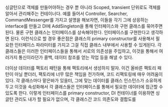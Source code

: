 싱글턴으로 객체를 만들어야하는 경우 뿐 아니라 Scoped, transient 단위로도 객체를 알아서 관리해주는 컨테이너다. 예를 들어서 Controller, Searcher, CommandMessenger를 가지고 설명을 해보자면, 이들을 각기 그에 상응하는 interface를 만들고 DI에 AddSingleton을 통해 인터페이스와 구현 클래스를 묶어주면 된다. 물론 구현 클래스는 인터페이스를 상속해야한다. 인터페이스를 구현한다고 생각하면 된다. 이런식으로 할 경우 좋은점은 클래스의 primary constructor를 사용해서 필요한 인터페이스 파라미터를 가지고 그걸 직접 클래스 내부에서 사용할 수 있게된다. 각 클래스들은 이러한 인터페이스들을 통해서 서로의 의존성을 주입하고, 이것을 통해서 여러가지 통신이라던가 콜백, 데이터 참조를 얻는 작업 등을 해낼 수 있다. 

더이상 데이터를 팩토리 패턴을 통해 팩토리에서 생성하지 말자. 이건 올바른 팩토리 패턴이 아닐 뿐더러, 팩토리에 너무 많은 책임을 전가하며, 코드 리팩토링에 매우 어려움이 있다. 각 클래스마다 맡은바가 있을터, 그에 맞는 데이터를 클래스 인스턴스가 소유하게 두고 이것을 속성화해서 각 클래스들은 인터페이스를 통해서 필요한 데이터에 접근할 수 있도록 한다. 이렇게 인터페이스를 primary constructor, DI 컨테이너를 이용하면 싱글턴 관리도 내가 할 필요가 없으며, 각 클래스간 코드 의존도와 결합도를
